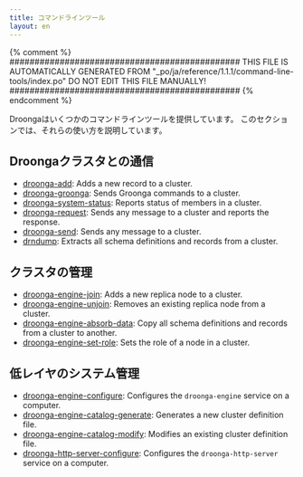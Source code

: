 ```yaml
---
title: コマンドラインツール
layout: en
---
```


{% comment %}
##############################################
  THIS FILE IS AUTOMATICALLY GENERATED FROM
  "_po/ja/reference/1.1.1/command-line-tools/index.po"
  DO NOT EDIT THIS FILE MANUALLY!
##############################################
{% endcomment %}


Droongaはいくつかのコマンドラインツールを提供しています。
このセクションでは、それらの使い方を説明しています。

## Droongaクラスタとの通信

 * [droonga-add](droonga-add/): Adds a new record to a cluster.
 * [droonga-groonga](droonga-groonga/): Sends Groonga commands to a cluster.
 * [droonga-system-status](droonga-system-status/): Reports status of members in a cluster.
 * [droonga-request](droonga-request/): Sends any message to a cluster and reports the response.
 * [droonga-send](droonga-send/): Sends any message to a cluster.
 * [drndump](drndump/): Extracts all schema definitions and records from a cluster.

## クラスタの管理

 * [droonga-engine-join](droonga-engine-join/): Adds a new replica node to a cluster.
 * [droonga-engine-unjoin](droonga-engine-unjoin/): Removes an existing replica node from a cluster.
 * [droonga-engine-absorb-data](droonga-engine-absorb-data/): Copy all schema definitions and records from a cluster to another.
 * [droonga-engine-set-role](droonga-engine-set-role/): Sets the role of a node in a cluster.

## 低レイヤのシステム管理

 * [droonga-engine-configure](droonga-engine-configure/): Configures the `droonga-engine` service on a computer.
 * [droonga-engine-catalog-generate](droonga-engine-catalog-generate/): Generates a new cluster definition file.
 * [droonga-engine-catalog-modify](droonga-engine-catalog-modify/): Modifies an existing cluster definition file.
 * [droonga-http-server-configure](droonga-http-server-configure/): Configures the `droonga-http-server` service on a computer.

